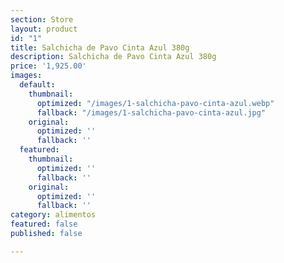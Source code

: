 ```yaml
---
section: Store
layout: product
id: "1"
title: Salchicha de Pavo Cinta Azul 380g
description: Salchicha de Pavo Cinta Azul 380g
price: '1,925.00'
images:
  default:
    thumbnail:
      optimized: "/images/1-salchicha-pavo-cinta-azul.webp"
      fallback: "/images/1-salchicha-pavo-cinta-azul.jpg"
    original:
      optimized: ''
      fallback: ''
  featured:
    thumbnail:
      optimized: ''
      fallback: ''
    original:
      optimized: ''
      fallback: ''
category: alimentos
featured: false
published: false

---
```

